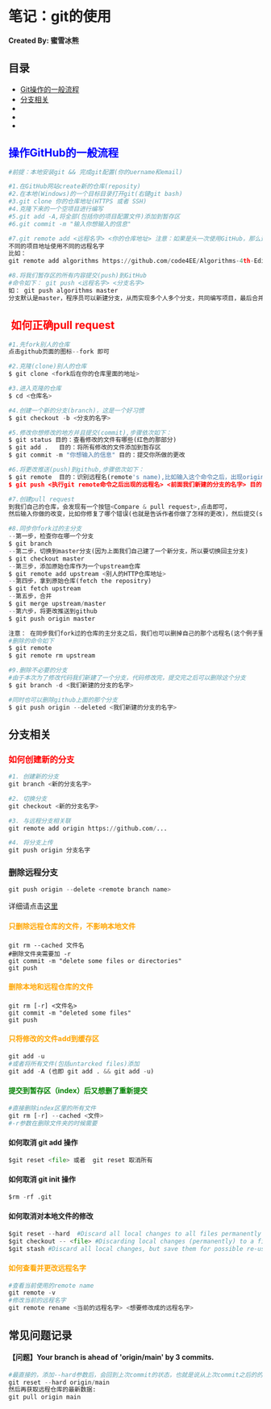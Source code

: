 # 笔记：git的使用

**Created By: 蜜雪冰熊**

## 目录
- <a href="#basic_operation">Git操作的一般流程</a>
- <a href="#branch">分支相关</a>
- <a href="#"></a>
- <a href="#"></a>
- <a href="#"></a>

##  <font color="blue">操作GitHub的一般流程</font>

```python
#前提：本地安装git && 完成git配置(你的uername和email)

#1.在GitHub网站create新的仓库(reposity)
#2.在本地(Windows)的一个目标目录打开git(右键git bash)
#3.git clone 你的仓库地址(HTTPS 或者 SSH)
#4.克隆下来的一个空项目进行编写
#5.git add -A,将全部(包括你的项目配置文件)添加到暂存区
#6.git commit -m "输入你想输入的信息"

#7.git remote add <远程名字> <你的仓库地址> 注意：如果是头一次使用GitHub，那么远程名字可以写origin,
不同的项目地址使用不同的远程名字
比如：
git remote add algorithms https://github.com/code4EE/Algorithms-4th-Edition-Golang.git

#8.将我们暂存区的所有内容提交(push)到GitHub
#命令如下： git push <远程名字> <分支名字>
如： git push algorithms master
分支默认是master，程序员可以新建分支，从而实现多个人多个分支，共同编写项目，最后合并(merge)分支

```

## <font color="red"> 如何正确pull request</font>

```python
#1.先fork别人的仓库
点击github页面的图标--fork 即可
```

```python
#2.克隆(clone)别人的仓库
$ git clone <fork后在你的仓库里面的地址>
```

```python
#3.进入克隆的仓库
$ cd <仓库名>
```

```python
#4.创建一个新的分支(branch)，这是一个好习惯
$ git checkout -b <分支的名字>
```

```python
#5.修改你想修改的地方并且提交(commit),步骤依次如下：
$ git status 目的：查看修改的文件有哪些(红色的那部分)
$ git add .   目的：将所有修改的文件添加到暂存区
$ git commit -m "你想输入的信息" 目的：提交你所做的更改
```

```python
#6.将更改推送(push)到github,步骤依次如下：
$ git remote  目的：识别远程名(remote's name),比如输入这个命令之后，出现origin,那么origin就是remote name
$ git push <执行git remote命令之后出现的远程名> <前面我们新建的分支的名字> 目的：安全地推送更改到github

```

```python
#7.创建pull request
到我们自己的仓库，会发现有一个按钮<Compare & pull request>,点击即可，
然后输入你做的改变，比如你修复了哪个错误(也就是告诉作者你做了怎样的更改)，然后提交(submit),如果你的pull request被作者认可了，你会收到相应的邮件
```

```python
#8.同步你fork过的主分支
--第一步，检查你在哪一个分支
$ git branch 
--第二步，切换到master分支(因为上面我们自己建了一个新分支，所以要切换回主分支)
$ git checkout master
--第三步，添加原始仓库作为一个upstream仓库
$ git remote add upstream <别人的HTTP仓库地址>
--第四步，拿到原始仓库(fetch the repositry)
$ git fetch upstream
--第五步，合并
$ git merge upstream/master
--第六步，将更改推送到github
$ git push origin master

注意： 在同步我们fork过的仓库的主分支之后，我们也可以删掉自己的那个远程名(这个例子里面是upstream),但如果你未来可能会再次更新/同步，所以保留就好
#删除的命令如下
$ git remote
$ git remote rm upstream
```

```python
#9.删除不必要的分支
#由于本次为了修改代码我们新建了一个分支，代码修改完，提交完之后可以删除这个分支
$ git branch -d <我们新建的分支的名字>

#同时也可以删除github上面的那个分支
$ git push origin --deleted <我们新建的分支的名字>
```


## <a name="branch">分支相关</a>
### <font color="red">如何创建新的分支</font>

```python
#1. 创建新的分支
git branch <新的分支名字>
```

```python
#2. 切换分支
git checkout <新的分支名字>
```

```python
#3. 与远程分支相关联
git remote add origin https://github.com/... 
```

```python
#4. 将分支上传
git push origin 分支名字
```
### 删除远程分支

```python
git push origin --delete <remote branch name>
```




详细请点击[这里](https://github.com/GarageGames/Torque2D/wiki/Cloning-the-repo-and-working-with-Git)

#### <font color="orange">只删除远程仓库的文件，不影响本地文件</font>

```vim
git rm --cached 文件名
#删除文件夹需要加 -r
git commit -m "delete some files or directories"
git push
```

#### <font color="orange">删除本地和远程仓库的文件</font>

```vim
git rm [-r] <文件名>
git commit -m "deleted some files"
git push
```

#### <font color="orange">只将修改的文件add到缓存区</font>

```python
git add -u
#或者将所有文件(包括untarcked files)添加
git add -A (也即 git add . && git add -u)
```

#### <font color="green">提交到暂存区（index）后又想删了重新提交</font>

``` python
#直接删除index区里的所有文件
git rm [-r] --cached <文件> 
#-r参数在删除文件夹的时候需要
```

#### 如何取消 git add 操作

```python
$git reset <file> 或者  git reset 取消所有
```

#### 如何取消 git init 操作

```python
$rm -rf .git
```

#### 如何取消对本地文件的修改

```python
$git reset --hard  #Discard all local changes to all files permanently
$git checkout -- <file> #Discarding local changes (permanently) to a file
$git stash #Discard all local changes, but save them for possible re-use later
```



#### <font color="orange">如何查看并更改远程名字</font>

```python
#查看当前使用的remote name
git remote -v
#修改当前的远程名字
git remote rename <当前的远程名字> <想要修改成的远程名字>
```



## 常见问题记录

#### 【问题】Your branch is ahead of 'origin/main' by 3 commits.

```python
#最直接的，添加--hard参数后，会回到上次commit的状态，也就是说从上次commit之后的的修改都将被重置，换句话说这些数据都丢失了，所以要谨慎操作
git reset --hard origin/main
然后再获取远程仓库的最新数据:
git pull origin main
```





